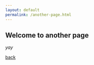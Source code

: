 ```yaml
---
layout: default
permalink: /another-page.html
---
```


## Welcome to another page

_yay_

[back](./)
